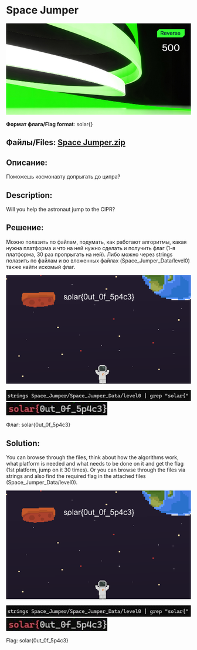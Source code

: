 # Space Jumper

![alt text](Reverse.jpg)

**Формат флага/Flag format**: solar{}

**Файлы/Files**: [Space Jumper.zip](Space_Jumper.zip)
---
**Описание**: 
---
Поможешь космонавту допрыгать до ципра?

**Description**: 
---
Will you help the astronaut jump to the CIPR?

**Решение**:
---
Можно полазить по файлам, подумать, как работают алгоритмы, какая нужна платформа и что на ней нужно сделать и получить флаг (1-я платформа, 30 раз пропрыгать на ней). Либо можно через strings полазить по файлам и во вложенных файлах (Space_Jumper_Data/level0) также найти искомый флаг.

![alt text](image.png)

![alt text](image-1.png)
![alt text](image-2.png)

Флаг: solar{0ut_0f_5p4c3}

**Solution**:
---
You can browse through the files, think about how the algorithms work, what platform is needed and what needs to be done on it and get the flag (1st platform, jump on it 30 times). Or you can browse through the files via strings and also find the required flag in the attached files (Space_Jumper_Data/level0).

![alt text](image.png)

![alt text](image-1.png)
![alt text](image-2.png)

Flag: solar{0ut_0f_5p4c3}